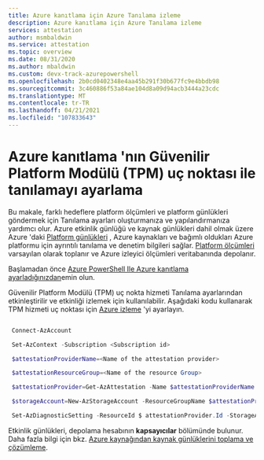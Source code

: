 ```yaml
---
title: Azure kanıtlama için Azure Tanılama izleme
description: Azure kanıtlama için Azure Tanılama izleme
services: attestation
author: msmbaldwin
ms.service: attestation
ms.topic: overview
ms.date: 08/31/2020
ms.author: mbaldwin
ms.custom: devx-track-azurepowershell
ms.openlocfilehash: 2b0cd0402348e4aa45b291f30b677fc9e4bbdb98
ms.sourcegitcommit: 3c460886f53a84ae104d8a09d94acb3444a23cdc
ms.translationtype: MT
ms.contentlocale: tr-TR
ms.lasthandoff: 04/21/2021
ms.locfileid: "107833643"
---
```

# <a name="set-up-diagnostics-with-a-trusted-platform-module-tpm-endpoint-of-azure-attestation"></a>Azure kanıtlama 'nın Güvenilir Platform Modülü (TPM) uç noktası ile tanılamayı ayarlama

Bu makale, farklı hedeflere platform ölçümleri ve platform günlükleri göndermek için Tanılama ayarları oluşturmanıza ve yapılandırmanıza yardımcı olur. Azure etkinlik günlüğü ve kaynak günlükleri dahil olmak üzere Azure 'daki [Platform günlükleri](/azure/azure-monitor/platform/platform-logs-overview) , Azure kaynakları ve bağımlı oldukları Azure platformu için ayrıntılı tanılama ve denetim bilgileri sağlar. [Platform ölçümleri](/azure/azure-monitor/platform/data-platform-metrics) varsayılan olarak toplanır ve Azure izleyici ölçümleri veritabanında depolanır.

Başlamadan önce [Azure PowerShell Ile Azure kanıtlama ayarladığınızdan](quickstart-powershell.md)emin olun.

Güvenilir Platform Modülü (TPM) uç nokta hizmeti Tanılama ayarlarından etkinleştirilir ve etkinliği izlemek için kullanılabilir. Aşağıdaki kodu kullanarak TPM hizmeti uç noktası için [Azure izleme](/azure/azure-monitor/overview) 'yi ayarlayın.

```powershell

 Connect-AzAccount 

 Set-AzContext -Subscription <Subscription id> 

 $attestationProviderName=<Name of the attestation provider> 

 $attestationResourceGroup=<Name of the resource Group> 

 $attestationProvider=Get-AzAttestation -Name $attestationProviderName -ResourceGroupName $attestationResourceGroup 

 $storageAccount=New-AzStorageAccount -ResourceGroupName $attestationProvider.ResourceGroupName -Name <Storage Account Name> -SkuName Standard_LRS -Location <Location> 

 Set-AzDiagnosticSetting -ResourceId $ attestationProvider.Id -StorageAccountId $ storageAccount.Id -Enabled $true 

```

Etkinlik günlükleri, depolama hesabının **kapsayıcılar** bölümünde bulunur. Daha fazla bilgi için bkz. [Azure kaynağından kaynak günlüklerini toplama ve çözümleme](/azure/azure-monitor/learn/tutorial-resource-logs).
